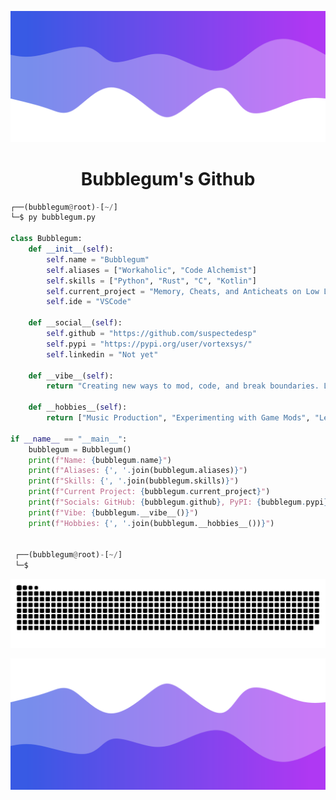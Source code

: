 ![Header](./header.png)

<h1 align="center">Bubblegum's Github</h1>

```python
┌──(bubblegum@root)-[~/]
└─$ py bubblegum.py

class Bubblegum:
    def __init__(self):
        self.name = "Bubblegum"
        self.aliases = ["Workaholic", "Code Alchemist"]
        self.skills = ["Python", "Rust", "C", "Kotlin"]
        self.current_project = "Memory, Cheats, and Anticheats on Low Level"
        self.ide = "VSCode"

    def __social__(self):
        self.github = "https://github.com/suspectedesp"
        self.pypi = "https://pypi.org/user/vortexsys/"
        self.linkedin = "Not yet"

    def __vibe__(self):
        return "Creating new ways to mod, code, and break boundaries. Living fast, thinking deeper."

    def __hobbies__(self):
        return ["Music Production", "Experimenting with Game Mods", "Learning Spanish", "Playing D&D"]

if __name__ == "__main__":
    bubblegum = Bubblegum()
    print(f"Name: {bubblegum.name}")
    print(f"Aliases: {', '.join(bubblegum.aliases)}")
    print(f"Skills: {', '.join(bubblegum.skills)}")
    print(f"Current Project: {bubblegum.current_project}")
    print(f"Socials: GitHub: {bubblegum.github}, PyPI: {bubblegum.pypi}, LinkedIn: {bubblegum.linkedin}")
    print(f"Vibe: {bubblegum.__vibe__()}")
    print(f"Hobbies: {', '.join(bubblegum.__hobbies__())}")


 ┌──(bubblegum@root)-[~/]
 └─$
```
<img src="https://raw.githubusercontent.com/suspectedesp/suspectedesp/45047868599db3be58cb9c75c18bd97e3d2d54da/grid-snake.svg">

![Footer](./footer.png)
